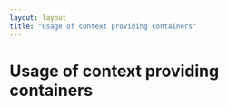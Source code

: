 ```yaml
---
layout: layout
title: "Usage of context providing containers"
---
```


# Usage of context providing containers



